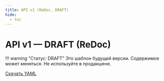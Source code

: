 ```yaml
---
title: API v1 (ReDoc, DRAFT)
hide:
  - toc
---
```


# API v1 — DRAFT (ReDoc)

!!! warning "Статус: DRAFT"
    Это шаблон будущей версии. Содержимое может меняться. Не используйте в продакшене.

<div id="redoc-v1"></div>

<script src="https://cdn.redoc.ly/redoc/latest/bundles/redoc.standalone.js"></script>
<script>
  const SPEC_URL = new URL('../api/gtrack-v1.yaml', window.location.origin).href;
  Redoc.init(SPEC_URL, { expandResponses: "200,201,204" }, document.getElementById('redoc-v1'));
</script>

[Скачать YAML](../api/gtrack-v1.yaml)
